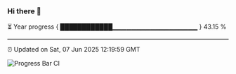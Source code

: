 ### Hi there 👋

⏳ Year progress { ████████████▁▁▁▁▁▁▁▁▁▁▁▁▁▁▁▁▁▁ } 43.15 %

---

⏰ Updated on Sat, 07 Jun 2025 12:19:59 GMT

![Progress Bar CI](https://github.com/Shyam-Makwana/GitHub-Actions-Demo/workflows/Progress%20Bar%20CI/badge.svg)
